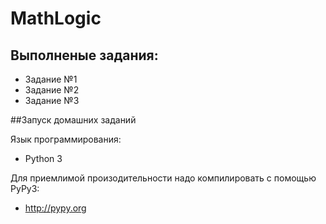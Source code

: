 # MathLogic

## Выполненые задания:
* Задание №1
* Задание №2
* Задание №3

##Запуск домашних заданий

Язык программирования:
* Python 3

Для приемлимой произодительности надо компилировать с помощью PyPy3:
* http://pypy.org
